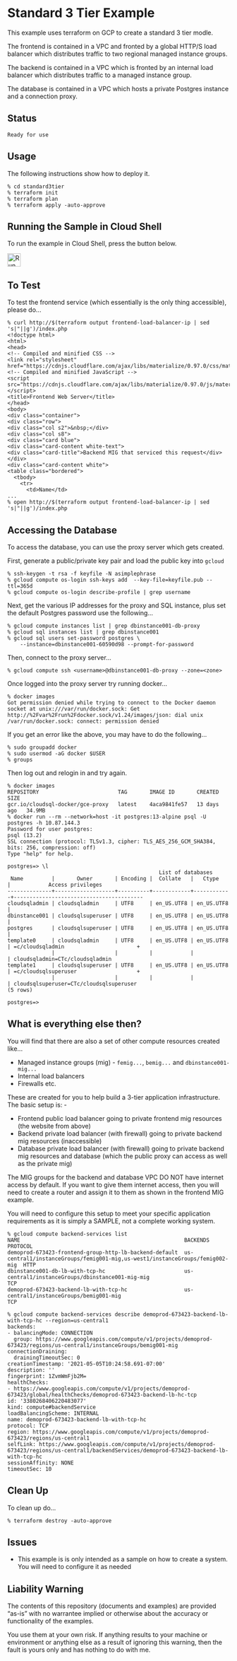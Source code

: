 Standard 3 Tier Example
=======================

This example uses terraform on GCP to create a standard 3 tier modle.

The frontend is contained in a VPC and fronted by a global HTTP/S load balancer which distributes traffic to two regional managed instance groups.

The backend is contained in a VPC which is fronted by an internal load balancer which distributes traffic to a managed instance group.

The database is contained in a VPC which hosts a private Postgres instance and a connection proxy.

Status
------
````
Ready for use
````
Usage
-----
The following instructions show how to deploy it.

    % cd standard3tier
    % terraform init
    % terraform plan
    % terraform apply -auto-approve

Running the Sample in Cloud Shell
---------------------------------
To run the example in Cloud Shell, press the button below.

[<img src="http://gstatic.com/cloudssh/images/open-btn.png" alt="Run on Google Cloud" height="30">][run_button_auto]

To Test
-------
To test the frontend service (which essentially is the only thing accessible), please do...

    % curl http://$(terraform output frontend-load-balancer-ip | sed 's|"||g')/index.php
    <!doctype html>
    <html>
    <head>
    <!-- Compiled and minified CSS -->
    <link rel="stylesheet" href="https://cdnjs.cloudflare.com/ajax/libs/materialize/0.97.0/css/materialize.min.css">
    <!-- Compiled and minified JavaScript -->
    <script src="https://cdnjs.cloudflare.com/ajax/libs/materialize/0.97.0/js/materialize.min.js"></script>
    <title>Frontend Web Server</title>
    </head>
    <body>
    <div class="container">
    <div class="row">
    <div class="col s2">&nbsp;</div>
    <div class="col s8">
    <div class="card blue">
    <div class="card-content white-text">
    <div class="card-title">Backend MIG that serviced this request</div>
    </div>
    <div class="card-content white">
    <table class="bordered">
      <tbody>
        <tr>
          <td>Name</td>
    ...
    % open http://$(terraform output frontend-load-balancer-ip | sed 's|"||g')/index.php

Accessing the Database
----------------------
To access the database, you can use the proxy server which gets created.

First, generate a public/private key pair and load the public key into `gcloud`

    % ssh-keygen -t rsa -f keyfile -N asimplephrase
    % gcloud compute os-login ssh-keys add  --key-file=keyfile.pub --ttl=365d
    % gcloud compute os-login describe-profile | grep username

Next, get the various IP addresses for the proxy and SQL instance, plus set the default
Postgres password use the following...

    % gcloud compute instances list | grep dbinstance001-db-proxy
    % gcloud sql instances list | grep dbinstance001
    % gcloud sql users set-password postgres \
        --instance=dbinstance001-60590d98 --prompt-for-password

Then, connect to the proxy server...

    % gcloud compute ssh <username>@dbinstance001-db-proxy --zone=<zone>

Once logged into the proxy server try running docker...

    % docker images
    Got permission denied while trying to connect to the Docker daemon socket at unix:///var/run/docker.sock: Get http://%2Fvar%2Frun%2Fdocker.sock/v1.24/images/json: dial unix /var/run/docker.sock: connect: permission denied

If you get an error like the above, you may have to do the following...

    % sudo groupadd docker
    % sudo usermod -aG docker $USER
    % groups

Then log out and relogin in and try again.

    % docker images
    REPOSITORY                         TAG       IMAGE ID       CREATED       SIZE
    gcr.io/cloudsql-docker/gce-proxy   latest    4aca9841fe57   13 days ago   34.9MB
    % docker run --rm --network=host -it postgres:13-alpine psql -U postgres -h 10.87.144.3
    Password for user postgres:
    psql (13.2)
    SSL connection (protocol: TLSv1.3, cipher: TLS_AES_256_GCM_SHA384, bits: 256, compression: off)
    Type "help" for help.

    postgres=> \l
                                                    List of databases
     Name         |       Owner       | Encoding |  Collate   |   Ctype    |            Access privileges
    --------------+-------------------+----------+------------+------------+-----------------------------------------
    cloudsqladmin | cloudsqladmin     | UTF8     | en_US.UTF8 | en_US.UTF8 |
    dbinstance001 | cloudsqlsuperuser | UTF8     | en_US.UTF8 | en_US.UTF8 |
    postgres      | cloudsqlsuperuser | UTF8     | en_US.UTF8 | en_US.UTF8 |
    template0     | cloudsqladmin     | UTF8     | en_US.UTF8 | en_US.UTF8 | =c/cloudsqladmin                       +
                  |                   |          |            |            | cloudsqladmin=CTc/cloudsqladmin
    template1     | cloudsqlsuperuser | UTF8     | en_US.UTF8 | en_US.UTF8 | =c/cloudsqlsuperuser                   +
                  |                   |          |            |            | cloudsqlsuperuser=CTc/cloudsqlsuperuser
    (5 rows)

    postgres=>

What is everything else then?
-----------------------------
You will find that there are also a set of other compute resources created like...
- Managed instance groups (mig) - `femig...`, `bemig...` and `dbinstance001-mig...`
- Internal load balancers
- Firewalls etc.

These are created for you to help build a 3-tier application infrastructure. The basic setup is: -
- Frontend public load balancer going to private frontend mig resources (the website from above)
- Backend private load balancer (with firewall) going to private backend mig resources (inaccessible)
- Database private load balancer (with firewall) going to private backend mig resources and database (which the public proxy can access as well as the private mig)

The MIG groups for the backend and database VPC DO NOT have internet access by default. If you want
to give them internet access, then you will need to create a router and assign it to them as shown in
the frontend MIG example.

You will need to configure this setup to meet your specific application requirements as it is simply
a SAMPLE, not a complete working system.

    % gcloud compute backend-services list
    NAME                                                    BACKENDS                                                                      PROTOCOL
    demoprod-673423-frontend-group-http-lb-backend-default  us-central1/instanceGroups/femig001-mig,us-west1/instanceGroups/femig002-mig  HTTP
    dbinstance001-db-lb-with-tcp-hc                         us-central1/instanceGroups/dbinstance001-mig-mig                              TCP
    demoprod-673423-backend-lb-with-tcp-hc                  us-central1/instanceGroups/bemig001-mig                                       TCP

    % gcloud compute backend-services describe demoprod-673423-backend-lb-with-tcp-hc --region=us-central1
    backends:
    - balancingMode: CONNECTION
      group: https://www.googleapis.com/compute/v1/projects/demoprod-673423/regions/us-central1/instanceGroups/bemig001-mig
    connectionDraining:
      drainingTimeoutSec: 0
    creationTimestamp: '2021-05-05T10:24:58.691-07:00'
    description: ''
    fingerprint: 1ZvmWmFjb2M=
    healthChecks:
    - https://www.googleapis.com/compute/v1/projects/demoprod-673423/global/healthChecks/demoprod-673423-backend-lb-hc-tcp
    id: '3380268406220483077'
    kind: compute#backendService
    loadBalancingScheme: INTERNAL
    name: demoprod-673423-backend-lb-with-tcp-hc
    protocol: TCP
    region: https://www.googleapis.com/compute/v1/projects/demoprod-673423/regions/us-central1
    selfLink: https://www.googleapis.com/compute/v1/projects/demoprod-673423/regions/us-central1/backendServices/demoprod-673423-backend-lb-with-tcp-hc
    sessionAffinity: NONE
    timeoutSec: 10

Clean Up
--------
To clean up do...

    % terraform destroy -auto-approve

Issues
------
- This example is is only intended as a sample on how to create a system. You will need to configure it as needed

Liability Warning
-----------------
The contents of this repository (documents and examples) are provided “as-is” with no warrantee implied
or otherwise about the accuracy or functionality of the examples.

You use them at your own risk. If anything results to your machine or environment or anything else as a
result of ignoring this warning, then the fault is yours only and has nothing to do with me.

[run_button_auto]: https://console.cloud.google.com/cloudshell/open?git_repo=https://github.com/tpayne/terraform-examples&working_dir=samples/GCP/templates/standard3tier&page=shell&tutorial=README.md
